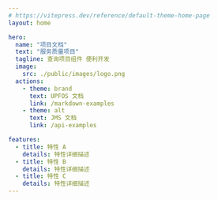 ```yaml
---
# https://vitepress.dev/reference/default-theme-home-page
layout: home

hero:
  name: "项目文档"
  text: "服务质量项目"
  tagline: 查询项目组件 便利开发
  image:
    src: ./public/images/logo.png
  actions:
    - theme: brand
      text: UPFOS 文档
      link: /markdown-examples
    - theme: alt
      text: JMS 文档
      link: /api-examples

features:
  - title: 特性 A
    details: 特性详细描述
  - title: 特性 B
    details: 特性详细描述
  - title: 特性 C
    details: 特性详细描述
---
```


